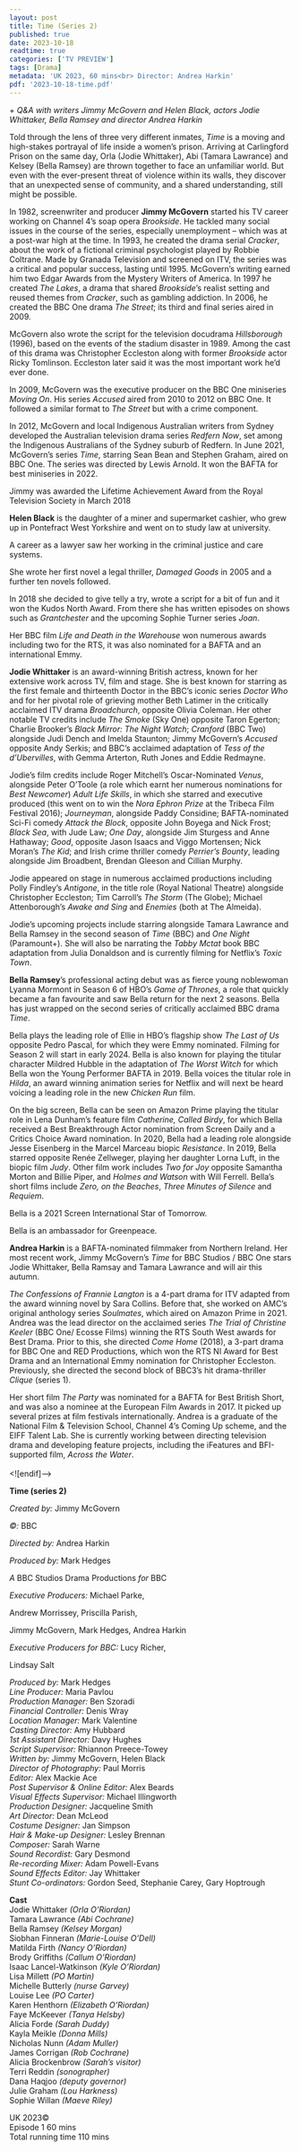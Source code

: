 ```yaml
---
layout: post
title: Time (Series 2)
published: true
date: 2023-10-18
readtime: true
categories: ['TV PREVIEW']
tags: [Drama]
metadata: 'UK 2023, 60 mins<br> Director: Andrea Harkin'
pdf: '2023-10-18-time.pdf'
---
```


_+ Q&A with writers Jimmy McGovern and Helen Black, actors Jodie Whittaker, Bella Ramsey and director Andrea Harkin_

Told through the lens of three very different inmates, _Time_ is a moving and high-stakes portrayal of life inside a women’s prison. Arriving at Carlingford Prison on the same day, Orla (Jodie Whittaker), Abi (Tamara Lawrance) and Kelsey (Bella Ramsey) are thrown together to face an unfamiliar world. But even with the ever-present threat of violence within its walls, they discover that an unexpected sense of community, and a shared understanding, still might be possible.

In 1982, screenwriter and producer **Jimmy McGovern** started his TV career working on Channel 4’s soap opera _Brookside_. He tackled many social issues in the course of the series, especially unemployment – which was at a post-war high at the time. In 1993, he created the drama serial _Cracker_, about the work of a fictional criminal psychologist played by Robbie Coltrane. Made by Granada Television and screened on ITV, the series was a critical and popular success, lasting until 1995. McGovern’s writing earned him two Edgar Awards from the Mystery Writers of America. In 1997 he created _The Lakes_, a drama that shared _Brookside_’s realist setting and reused themes from _Cracker_, such as gambling addiction. In 2006, he created the BBC One drama _The Street_; its third and final series aired in 2009.

McGovern also wrote the script for the television docudrama _Hillsborough_ (1996), based on the events of the stadium disaster in 1989. Among the cast of this drama was Christopher Eccleston along with former _Brookside_ actor Ricky Tomlinson. Eccleston later said it was the most important work he’d ever done.

In 2009, McGovern was the executive producer on the BBC One miniseries _Moving On_. His series _Accused_ aired from 2010 to 2012 on BBC One. It followed a similar format to _The Street_ but with a crime component.

In 2012, McGovern and local Indigenous Australian writers from Sydney developed the Australian television drama series _Redfern Now_, set among the Indigenous Australians of the Sydney suburb of Redfern. In June 2021, McGovern’s series _Time_, starring Sean Bean and Stephen Graham, aired on BBC One. The series was directed by Lewis Arnold. It won the BAFTA for best miniseries in 2022.

Jimmy was awarded the Lifetime Achievement Award from the Royal Television Society in March 2018

**Helen Black** is the daughter of a miner and supermarket cashier, who grew up in Pontefract West Yorkshire and went on to study law at university.

A career as a lawyer saw her working in the criminal justice and care systems.

She wrote her first novel a legal thriller, _Damaged Goods_ in 2005 and a further ten novels followed.

In 2018 she decided to give telly a try, wrote a script for a bit of fun and it won the Kudos North Award. From there she has written episodes on shows such as _Grantchester_ and the upcoming Sophie Turner series _Joan_.

Her BBC film _Life and Death in the Warehouse_ won numerous awards including two for the RTS, it was also nominated for a BAFTA and an international Emmy.

**Jodie Whittaker**  is an award-winning British actress, known for her extensive work across TV, film and stage. She is best known for starring as the first female and thirteenth Doctor in the BBC’s iconic series _Doctor Who_ and  for her pivotal role of grieving mother Beth Latimer in the critically acclaimed ITV drama _Broadchurch_, opposite Olivia Coleman. Her other notable TV credits include _The Smoke_ (Sky One) opposite Taron Egerton; Charlie Brooker’s _Black Mirror: The Night Watch_; _Cranford_ (BBC Two) alongside Judi Dench and Imelda Staunton; Jimmy McGovern’s _Accused_ opposite Andy Serkis; and BBC’s acclaimed adaptation of _Tess of the d’Ubervilles_, with Gemma Arterton, Ruth Jones and Eddie Redmayne.

Jodie’s film credits include Roger Mitchell’s Oscar-Nominated _Venus_, alongside Peter O’Toole (a role which earnt her numerous nominations for _Best Newcomer_) _Adult Life Skills_, in which she starred and executive produced (this went on to win the _Nora Ephron Prize_ at the Tribeca Film Festival 2016); _Journeyman_, alongside Paddy Considine; BAFTA-nominated Sci-Fi comedy _Attack the Block_, opposite John Boyega and Nick Frost; _Black Sea_, with Jude Law; _One Day_, alongside Jim Sturgess and Anne Hathaway; _Good_, opposite Jason Isaacs and Viggo Mortensen; Nick Moran’s _The Kid_; and Irish crime thriller comedy _Perrier’s Bounty_, leading alongside Jim Broadbent, Brendan Gleeson and Cillian Murphy.

Jodie appeared on stage in numerous acclaimed productions including Polly Findley’s _Antigone_, in the title role (Royal National Theatre) alongside Christopher Eccleston; Tim Carroll’s _The Storm_ (The Globe); Michael Attenborough’s _Awake and Sing_ and _Enemies_ (both at The Almeida).

Jodie’s upcoming projects include starring alongside Tamara Lawrance and Bella Ramsey in the second season of _Time_ (BBC) and _One Night_ (Paramount+). She will also be narrating the _Tabby Mctat_ book BBC adaptation from Julia Donaldson and is currently filming for Netflix’s _Toxic Town_.

**Bella Ramsey**’s professional acting debut was as fierce young noblewoman Lyanna Mormont in Season 6 of HBO’s _Game of Thrones_, a role that quickly became a fan favourite and saw Bella return for the next 2 seasons. Bella has just wrapped on the second series of critically acclaimed BBC drama _Time_.

Bella plays the leading role of Ellie in HBO’s flagship show _The Last of Us_ opposite Pedro Pascal, for which they were Emmy nominated. Filming for Season 2 will start in early 2024. Bella is also known for playing the titular character Mildred Hubble in the adaptation of _The Worst Witch_ for which Bella won the Young Performer BAFTA in 2019. Bella voices the titular role in _Hilda_, an award winning animation series for Netflix and will next be heard voicing a leading role in the new _Chicken Run_ film.

On the big screen, Bella can be seen on Amazon Prime playing the titular role in Lena Dunham’s feature film _Catherine, Called Birdy_, for which Bella received a Best Breakthrough Actor nomination from Screen Daily and a Critics Choice Award nomination. In 2020, Bella had a leading role alongside Jesse Eisenberg in the Marcel Marceau biopic _Resistance_. In 2019, Bella starred opposite Renée Zellweger, playing her daughter Lorna Luft, in the biopic film _Judy_. Other film work includes _Two for Joy_ opposite Samantha Morton and Billie Piper, and _Holmes and Watson_ with Will Ferrell. Bella’s short films include _Zero, on the Beaches_, _Three Minutes of Silence_ and _Requiem_.

Bella is a 2021 Screen International Star of Tomorrow.

Bella is an ambassador for Greenpeace.

**Andrea Harkin** is a BAFTA-nominated filmmaker from Northern Ireland. Her most recent work, Jimmy McGovern’s _Time_ for BBC Studios / BBC One stars Jodie Whittaker, Bella Ramsay and Tamara Lawrance and will air this autumn.

_The Confessions of Frannie Langton_ is a 4-part drama for ITV adapted from the award winning novel by Sara Collins. Before that, she worked on AMC’s original anthology series _Soulmates_, which aired on Amazon Prime in 2021. Andrea was the lead director on the acclaimed series _The Trial of Christine Keeler_ (BBC One/ Ecosse Films) winning the RTS South West awards for Best Drama. Prior to this, she directed _Come Home_ (2018), a 3-part drama for BBC One and RED Productions, which won the RTS NI Award for Best Drama and an International Emmy nomination for Christopher Eccleston. Previously, she directed the second block of BBC3’s hit drama-thriller _Clique_ (series 1).

Her short film _The Party_ was nominated for a BAFTA for Best British Short, and was also a nominee at the European Film Awards in 2017. It picked up several prizes at film festivals internationally. Andrea is a graduate of the National Film & Television School, Channel 4’s Coming Up scheme, and the EIFF Talent Lab. She is currently working between directing television drama and developing feature projects, including the iFeatures and BFI-supported film, _Across the Water_.  
<br>
<![endif]-->

**Time (series 2)**

_Created by:_ Jimmy McGovern

_©:_ BBC

_Directed by:_ Andrea Harkin

_Produced by:_ Mark Hedges

_A_ BBC Studios Drama Productions _for_ BBC

_Executive Producers:_ Michael Parke,

Andrew Morrissey, Priscilla Parish,

Jimmy McGovern, Mark Hedges, Andrea Harkin

_Executive Producers for BBC:_ Lucy Richer,

Lindsay Salt

_Produced by:_ Mark Hedges  
_Line Producer:_ Maria Pavlou  
_Production Manager:_ Ben Szoradi  
_Financial Controller:_ Denis Wray  
_Location Manager:_ Mark Valentine  
_Casting Director:_ Amy Hubbard  
_1st Assistant Director:_ Davy Hughes  
_Script Supervisor:_ Rhiannon Preece-Towey  
_Written by:_ Jimmy McGovern, Helen Black  
_Director of Photography:_ Paul Morris  
_Editor:_ Alex Mackie Ace  
_Post Supervisor & Online Editor:_ Alex Beards  
_Visual Effects Supervisor:_ Michael Illingworth  
_Production Designer:_ Jacqueline Smith  
_Art Director:_ Dean McLeod  
_Costume Designer:_ Jan Simpson  
_Hair & Make-up Designer:_ Lesley Brennan  
_Composer:_ Sarah Warne  
_Sound Recordist:_ Gary Desmond  
_Re-recording Mixer:_ Adam Powell-Evans  
_Sound Effects Editor:_ Jay Whittaker  
_Stunt Co-ordinators:_ Gordon Seed, Stephanie Carey, Gary Hoptrough  

**Cast**  
Jodie Whittaker _(Orla O’Riordan)_  
Tamara Lawrance _(Abi Cochrane)_  
Bella Ramsey _(Kelsey Morgan)_  
Siobhan  Finneran _(Marie-Louise O’Dell)_  
Matilda  Firth _(Nancy O’Riordan)_  
Brody  Griffiths _(Callum O’Riordan)_  
Isaac  Lancel-Watkinson _(Kyle O’Riordan)_  
Lisa Millett _(PO Martin)_  
Michelle Butterly _(nurse Garvey)_  
Louise Lee _(PO Carter)_  
Karen  Henthorn _(Elizabeth O’Riordan)_  
Faye  McKeever _(Tanya Helsby)_  
Alicia  Forde _(Sarah Duddy)_  
Kayla  Meikle _(Donna Mills)_  
Nicholas  Nunn _(Adam Muller)_  
James Corrigan _(Rob Cochrane)_  
Alicia Brockenbrow _(Sarah’s visitor)_  
Terri Reddin _(sonographer)_  
Dana Haqjoo _(deputy governor)_  
Julie Graham _(Lou Harkness)_  
Sophie Willan _(Maeve Riley)_  

UK 2023©  
Episode 1 60 mins  
Total running time 110 mins  
<!--stackedit_data:
eyJoaXN0b3J5IjpbMTU4MDcxODQxMF19
-->